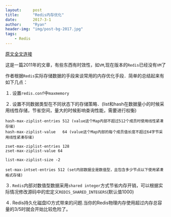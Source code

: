 ```yaml
---
layout:     post
title:      "Redis内存优化"
date:       2017-3-1
author:     "Ryan"
header-img: "img/post-bg-2017.jpg"
tags:
    - Redis
---
```


[原文全文连接](http://www.infoq.com/cn/articles/tq-redis-memory-usage-optimization-storage)

这是一篇2011年的文章，有些东西有时效性，如`VM`,现在版本的`Redis`已经没有`VM`了

作者根据`Redis`实际存储数据的手段来谈常用的内存优化手段．简单的总结起来有如下几点：

１. 设置`redis.conf`中`maxmemory`

２. 设置不同数据类型在不同状态下的存储策略．(list和hash在数据量小的时候采用线性存储，节省空间，量大的时候影响查询性能，需要进行权衡)

```
hash-max-ziplist-entries 512 (value这个Map内部不超过512个成员时使用线性紧凑存储)
hash-max-ziplist-value   64 (value这个Map内部的每个成员值长度不超过64字节采用线性紧凑存储)

zset-max-ziplist-entries 128
zset-max-ziplist-value 64

list-max-ziplist-size -2

set-max-intset-entries 512 (set内部数据全是数值型，且包含多少节点以下使用紧凑格式存储)
```

３. `Redis`内部对数值型数据采用`shared integer`方式节省内存开销，可以根据实际情况修改源码中的宏定义`REDIS_SHARED_INTEGERS`(默认值1000)

４. Redis持久化磁盘IO方式带来的问题.当你的Redis物理内存使用超过内存总容量的3/5时就会开始比较危险了。
